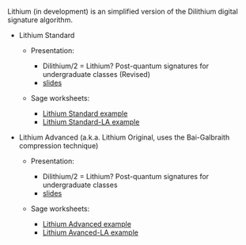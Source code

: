 Lithium (in development) is an simplified version of the Dilithium digital signature
algorithm.

- Lithium Standard

	- Presentation: 	
		- Dilithium/2 = Lithium? Post-quantum signatures for undergraduate classes (Revised)
		- [slides](https://github.com/joshuarbholden/Lithium/blob/main/Lithium-standard/lithium-standard-talk.pdf)

	- Sage worksheets:
		- [Lithium Standard example](https://github.com/joshuarbholden/Lithium/blob/main/Lithium-standard/lithium-standard-example.ipynb)
		- [Lithium Standard-LA example](https://github.com/joshuarbholden/Lithium/blob/main/Lithium-standard/lithium-standard-LA-example.ipynb)
		
- Lithium Advanced (a.k.a. Lithium Original, uses the Bai-Galbraith compression technique)

	- Presentation: 	
		- Dilithium/2 = Lithium? Post-quantum signatures for undergraduate classes
		- [slides](https://github.com/joshuarbholden/Lithium/blob/main/Lithium-advanced/lithium-talk.pdf)

	- Sage worksheets:
		- [Lithium Advanced example](https://github.com/joshuarbholden/Lithium/blob/main/Lithium-advanced/Lithium%20example.ipynb)
		- [Lithium Avanced-LA example](https://github.com/joshuarbholden/Lithium/blob/main/Lithium-advanced/Lithium-LA%20example.ipynb)